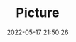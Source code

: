 ---
weight: 1
images:
- /images/edited/5.jpeg
title: Picture
date: 2022-05-17 21:50:26
tags: [luminarneo,work,ilce7m3]
---